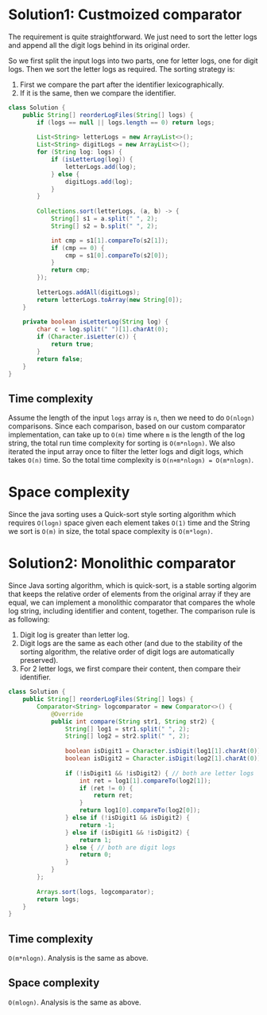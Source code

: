 # Solution1: Custmoized comparator

The requirement is quite straightforward. We just need to sort the letter logs and append all the digit logs behind in its original order.

So we first split the input logs into two parts, one for letter logs, one for digit logs. Then we sort the letter logs as required. The sorting strategy is:   
1. First we compare the part after the identifier lexicographically.  
2. If it is the same, then we compare the identifier. 

```java
class Solution {
    public String[] reorderLogFiles(String[] logs) {
        if (logs == null || logs.length == 0) return logs;
        
        List<String> letterLogs = new ArrayList<>();
        List<String> digitLogs = new ArrayList<>();
        for (String log: logs) {
            if (isLetterLog(log)) {
                letterLogs.add(log);
            } else {
                digitLogs.add(log);
            }
        }
        
        Collections.sort(letterLogs, (a, b) -> {
            String[] s1 = a.split(" ", 2);
            String[] s2 = b.split(" ", 2);

            int cmp = s1[1].compareTo(s2[1]);
            if (cmp == 0) {
                cmp = s1[0].compareTo(s2[0]);
            }
            return cmp;
        });
        
        letterLogs.addAll(digitLogs);
        return letterLogs.toArray(new String[0]);
    }
    
    private boolean isLetterLog(String log) {
        char c = log.split(" ")[1].charAt(0);
        if (Character.isLetter(c)) {
            return true;
        }
        return false;
    }
}
```

## Time complexity

Assume the length of the input `logs` array is `n`, then we need to do `O(nlogn)` comparisons. Since each comparison, based on our custom comparator implementation, can take up to `O(m)` time where `m` is the length of the log string, the total run time complexity for sorting is `O(m*nlogn)`. We also iterated the input array once to filter the letter logs and digit logs, which takes `O(n)` time. So the total time complexity is `O(n+m*nlogn) = O(m*nlogn)`.  

# Space complexity

Since the java sorting uses a Quick-sort style sorting algorithm which requires `O(logn)` space given each element takes `O(1)` time and the String we sort is `O(m)` in size, the total space complexity is `O(m*logn)`.  

# Solution2: Monolithic comparator

Since Java sorting algorithm, which is quick-sort, is a stable sorting algorim that keeps the relative order of elements from the original array if they are equal, we can implement a monolithic comparator that compares the whole log string, including identifier and content, together. The comparison rule is as following:  
1. Digit log is greater than letter log. 
2. Digit logs are the same as each other (and due to the stability of the sorting algorithm, the relative order of digit logs are automatically preserved).  
3. For 2 letter logs, we first compare their content, then compare their identifier.  

```java
class Solution {
    public String[] reorderLogFiles(String[] logs) {
        Comparator<String> logcomparator = new Comparator<>() {
            @Override
            public int compare(String str1, String str2) {
                String[] log1 = str1.split(" ", 2);
                String[] log2 = str2.split(" ", 2);
                
                boolean isDigit1 = Character.isDigit(log1[1].charAt(0));
                boolean isDigit2 = Character.isDigit(log2[1].charAt(0));
                
                if (!isDigit1 && !isDigit2) { // both are letter logs
                    int ret = log1[1].compareTo(log2[1]);
                    if (ret != 0) {
                        return ret;
                    }
                    return log1[0].compareTo(log2[0]);
                } else if (!isDigit1 && isDigit2) {
                    return -1;
                } else if (isDigit1 && !isDigit2) {
                    return 1;
                } else { // both are digit logs
                    return 0;
                }
            }
        };
        
        Arrays.sort(logs, logcomparator);
        return logs;
    }
}
```

## Time complexity

`O(m*nlogn)`. Analysis is the same as above.  

## Space complexity

`O(mlogn)`. Analysis is the same as above.  
